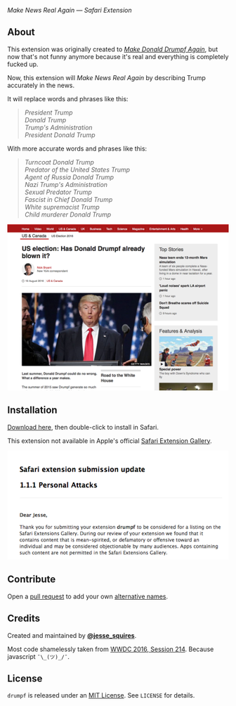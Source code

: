 *Make News Real Again — Safari Extension*

## About

This extension was originally created to *[Make Donald Drumpf Again](https://youtu.be/DnpO_RTSNmQ?t=20m4s)*, but now that's not funny anymore because it's real and everything is completely fucked up. 

Now, this extension will *Make News Real Again* by describing Trump accurately in the news. 

It will replace words and phrases like this: 

> *President Trump* <br/>
> *Donald Trump* <br/>
> *Trump's Administration* <br/>
> *President Donald Trump* <br/>

With more accurate words and phrases like this:

> *Turncoat Donald Trump* <br/>
> *Predator of the United States Trump* <br/>
> *Agent of Russia Donald Trump* <br/>
> *Nazi Trump's Administration* <br/>
> *Sexual Predator Trump* <br/>
> *Fascist in Chief Donald Trump* <br/>
> *White supremacist Trump* <br/>
> *Child murderer Donald Trump* <br/>

![](screenshot.png)

## Installation

[Download here](https://github.com/jessesquires/drumpf/raw/master/drumpf.safariextz), then double-click to install in Safari.

This extension not available in Apple's official [Safari Extension Gallery](https://safari-extensions.apple.com).

![](lol.png)

## Contribute

Open a [pull request](https://github.com/jessesquires/drumpf/compare) to add your own [alternative names](https://github.com/jessesquires/drumpf/blob/master/drumpf.safariextension/script.js#L15).

## Credits

Created and maintained by [**@jesse_squires**](https://twitter.com/jesse_squires).

Most code shamelessly taken from [WWDC 2016, Session 214](https://developer.apple.com/videos/play/wwdc2016/214/). Because javascript `¯\_(ツ)_/¯`.

## License

`drumpf` is released under an [MIT License](http://opensource.org/licenses/MIT). See `LICENSE` for details.

